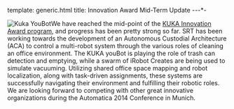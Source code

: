 template: generic.html
title: Innovation Award Mid-Term Update
-*-*-*-

![Kuka YouBot](/img/news/youbot-9.png)We have reached the mid-point of the [KUKA Innovation Award program](http://www.kuka-labs.com/en/network/innovationaward/), and progress has been pretty strong so far. SRT has been working towards the development of an Autonomous Custodial Architecture (ACA) to control a multi-robot system through the various roles of cleaning an office environment. The KUKA youBot is playing the role of trash can detection and emptying, while a swarm of iRobot Creates are being used to simulate vacuuming. Utilizing shared office space mapping and robot localization, along with task-driven assignments, these systems are successfully navigating their environment and fulfilling their robotic roles. We are looking forward to competing with other great innovative organizations during the Automatica 2014 Conference in Munich.